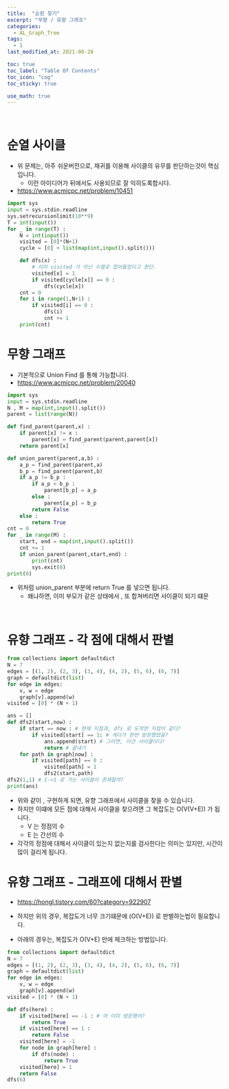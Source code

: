 ```yaml
---
title:  "순횐 찾기"
excerpt: "무향 / 유향 그래프"
categories:
  - AL_Graph_Tree
tags:
  - 1
last_modified_at: 2021-08-28

toc: true
toc_label: "Table Of Contents"
toc_icon: "cog"
toc_sticky: true

use_math: true
---
```


<br>

# 순열 사이클 

- 위 문제는, 아주 쉬운버전으로, 재귀를 이용해 사이클의 유무를 판단하는것이 핵심입니다.
  - 이런 아이디어가 뒤에서도 사용되므로 잘 익히도록합시다.
- https://www.acmicpc.net/problem/10451

```python
import sys
input = sys.stdin.readline
sys.setrecursionlimit(10**9)
T = int(input())
for _ in range(T) :
    N = int(input())
    visited = [0]*(N+1)
    cycle = [0] + list(map(int,input().split()))

    def dfs(x) :
        # 이미 visited 가 아닌 수열로 접어들었다고 판단.
        visited[x] = 1
        if visited[cycle[x]] == 0 :
            dfs(cycle[x])
    cnt = 0
    for i in range(1,N+1) :
        if visited[i] == 0 :
            dfs(i)
            cnt += 1
    print(cnt)
```

# 무향 그래프

- 기본적으로 Union Find 를 통해 가능합니다. 
- https://www.acmicpc.net/problem/20040

```python
import sys
input = sys.stdin.readline
N , M = map(int,input().split())
parent = list(range(N))

def find_parent(parent,x) :
    if parent[x] != x :
        parent[x] = find_parent(parent,parent[x])
    return parent[x]

def union_parent(parent,a,b) :
    a_p = find_parent(parent,a)
    b_p = find_parent(parent,b)
    if a_p != b_p :
        if a_p < b_p :
            parent[b_p] = a_p
        else :
            parent[a_p] = b_p
        return False
    else :
        return True
cnt = 0
for _ in range(M) :
    start, end = map(int,input().split())
    cnt += 1
    if union_parent(parent,start,end) :
        print(cnt)
        sys.exit(0)
print(0)
```

- 위처럼 union_parent 부분에 return True 를 넣으면 됩니다.
  - 왜냐하면, 이미 부모가 같은 상태에서 , 또 합쳐버리면 사이클이 되기 떄문

<Br>

# 유향 그래프 - 각 점에 대해서 판별

```python
from collections import defaultdict
N = 7
edges = [(1, 2), (2, 3), (3, 4), (4, 2), (5, 6), (6, 7)]
graph = defaultdict(list)
for edge in edges:
    v, w = edge
    graph[v].append(w)
visited = [0] * (N + 1)

ans = []
def dfs2(start,now) :
    if start == now : # 현재 지점과, dfs 로 도착한 지점이 같다?
        if visited[start] == 1: # 게다가 한번 방문했었음? 
            ans.append(start) # 그러면, 이건 사이클이다! 
            return # 끝내기
    for path in graph[now] :
        if visited[path] == 0 :
            visited[path] = 1
            dfs2(start,path)
dfs2(1,1) # 1->1 로 가는 사이클이 존재할까?
print(ans) 
```

- 위와 같이 , 구현하게 되면, 유향 그래프에서 사이클을 찾을 수 있습니다.
- 하지만 이떄에 모든 점에 대해서 사이클을 찾으려면 그 복잡도는 O(V(V+E)) 가 됩니다. 
  - V 는 정점의 수 
  - E 는 간선의 수 
- 각각의 정점에 대해서 사이클이 있는지 없는지를 검사한다는 의미는 있지만, 시간이 많이 걸리게 됩니다. 

# 유향 그래프 - 그래프에 대해서 판별

- https://hongl.tistory.com/60?category=922907

- 하지만 위의 경우, 복잡도가 너무 크기떄문에 (O(V+E)) 로 판별하는법이 필요합니다.
- 아래의 경우는, 복잡도가 O(V+E) 만에 체크하는 방법입니다.

```python
from collections import defaultdict
N = 7
edges = [(1, 2), (2, 3), (3, 4), (4, 2), (5, 6), (6, 7)]
graph = defaultdict(list)
for edge in edges:
    v, w = edge
    graph[v].append(w)
visited = [0] * (N + 1)

def dfs(here) :
    if visited[here] == -1 : # 어 이미 방문했어?
        return True
    if visited[here] == 1 :
        return False
    visited[here] = -1
    for node in graph[here] :
        if dfs(node) :
            return True
    visited[here] = 1
    return False
dfs(6)
```

